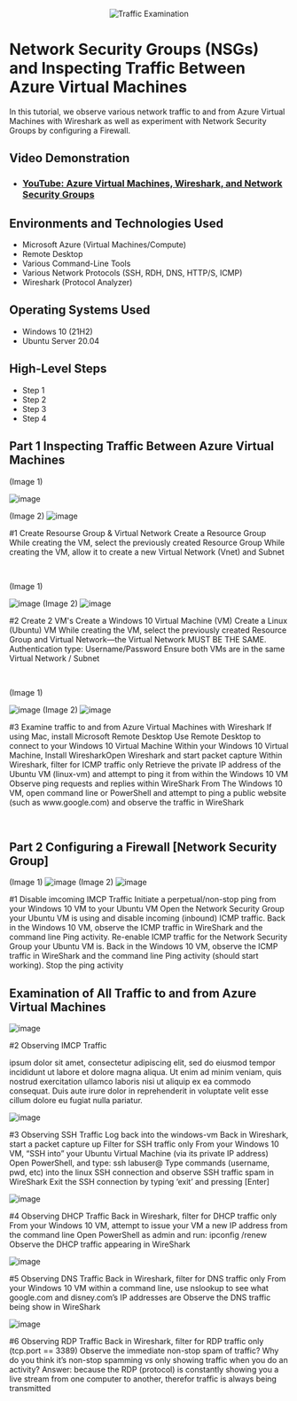 <p align="center">
<img src="https://i.imgur.com/Ua7udoS.png" alt="Traffic Examination"/>
</p>

<h1>Network Security Groups (NSGs) and Inspecting Traffic Between Azure Virtual Machines</h1>
In this tutorial, we observe various network traffic to and from Azure Virtual Machines with Wireshark as well as experiment with Network Security Groups by configuring a Firewall. <br />


<h2>Video Demonstration</h2>

- ### [YouTube: Azure Virtual Machines, Wireshark, and Network Security Groups](https://www.youtube.com)

<h2>Environments and Technologies Used</h2>

- Microsoft Azure (Virtual Machines/Compute)
- Remote Desktop
- Various Command-Line Tools
- Various Network Protocols (SSH, RDH, DNS, HTTP/S, ICMP)
- Wireshark (Protocol Analyzer)

<h2>Operating Systems Used </h2>

- Windows 10 (21H2)
- Ubuntu Server 20.04

<h2>High-Level Steps</h2>

- Step 1
- Step 2
- Step 3
- Step 4

<h2> Part 1 Inspecting Traffic Between Azure Virtual Machines</h2>

<p>
(Image 1) 
  
![image](https://github.com/user-attachments/assets/e3ae8b61-29a9-4ef7-9df3-f26acf4661cf)

(Image 2)
![image](https://github.com/user-attachments/assets/8363fe5d-c006-4d78-8543-3718094d6d5c)


</p>
<p>
#1 Create Resourse Group & Virtual Network
Create a Resource Group While creating the VM, select the previously created Resource Group
While creating the VM, allow it to create a new Virtual Network (Vnet) and Subnet

</p>
<br />

<p>
 (Image 1) 
  
![image](https://github.com/user-attachments/assets/d3260ebb-ac08-470f-b390-3cdb34334da3)
(Image 2) 
![image](https://github.com/user-attachments/assets/33a93015-29ad-4c5d-8dbe-127a5b1029b9)


</p>
<p>
#2 Create 2 VM's Create a Windows 10 Virtual Machine (VM) Create a Linux (Ubuntu) VM
While creating the VM, select the previously created Resource Group and Virtual Network—the Virtual Network MUST BE THE SAME.
Authentication type: Username/Password
Ensure both VMs are in the same Virtual Network / Subnet

</p>
<br />

<p>
  (Image 1) 
  
![image](https://github.com/user-attachments/assets/4c816892-1ade-43e5-ad18-d935d9df5369)
(Image 2) 
![image](https://github.com/user-attachments/assets/37d8aa9a-ff16-4123-a524-0b4b64048bb6)

</p>
<p>
#3 Examine traffic to and from Azure Virtual Machines with Wireshark If using Mac, install Microsoft Remote Desktop Use Remote Desktop to connect to your Windows 10 Virtual Machine Within your Windows 10 Virtual Machine, Install WiresharkOpen Wireshark and start packet capture Within Wireshark, filter for ICMP traffic only Retrieve the private IP address of the Ubuntu VM (linux-vm) and attempt to ping it from within the Windows 10 VM Observe ping requests and replies within WireShark From The Windows 10 VM, open command line or PowerShell and attempt to ping a public website (such as www.google.com) and observe the traffic in WireShark
</p>
<br />

<h2> Part 2 Configuring a Firewall [Network Security Group]</h2>

<p>

(Image 1) 
  ![image](https://github.com/user-attachments/assets/a887ab50-e0be-4957-a0fd-a30e6679b906)
(Image 2) 
![image](https://github.com/user-attachments/assets/0ffadf59-4dc3-497c-a815-78b3a5d6417a)


</p>
<p>
#1 Disable imcoming IMCP Traffic Initiate a perpetual/non-stop ping from your Windows 10 VM to your Ubuntu VM
Open the Network Security Group your Ubuntu VM is using and disable incoming (inbound) ICMP traffic. Back in the Windows 10 VM, observe the ICMP traffic in WireShark and the command line Ping activity. Re-enable ICMP traffic for the Network Security Group your Ubuntu VM is. Back in the Windows 10 VM, observe the ICMP traffic in WireShark and the command line Ping activity (should start working). Stop the ping activity

<br />

<p>
   <h2> Examination of All Traffic to and from Azure Virtual Machines</h2> 


![image](https://github.com/user-attachments/assets/2f2bc158-bb98-42fb-8126-d9326c6891bb)
 
#2 Observing IMCP Traffic

ipsum dolor sit amet, consectetur adipiscing elit, sed do eiusmod tempor incididunt ut labore et dolore magna aliqua. Ut enim ad minim veniam, quis nostrud exercitation ullamco laboris nisi ut aliquip ex ea commodo consequat. Duis aute irure dolor in reprehenderit in voluptate velit esse cillum dolore eu fugiat nulla pariatur.

![image](https://github.com/user-attachments/assets/aa0c0475-079a-431d-9fa9-59403c766e76)

#3 Observing SSH Traffic
Log back into the windows-vm
Back in Wireshark, start a packet capture up
Filter for SSH traffic only
From your Windows 10 VM, “SSH into” your Ubuntu Virtual Machine (via its private IP address)
Open PowerShell, and type: ssh labuser@<private IP address>
Type commands (username, pwd, etc) into the linux SSH connection and observe SSH traffic spam in WireShark
Exit the SSH connection by typing ‘exit’ and pressing [Enter]

![image](https://github.com/user-attachments/assets/d9a242d4-a3c5-4e28-ba44-e5a4d20bf0b3)


#4 Observing DHCP Traffic
Back in Wireshark, filter for DHCP traffic only
From your Windows 10 VM, attempt to issue your VM a new IP address from the command line
Open PowerShell as admin and run: ipconfig /renew
Observe the DHCP traffic appearing in WireShark

![image](https://github.com/user-attachments/assets/c4c292cd-bb12-4ded-b270-33264f28f94f)


#5 Observing DNS Traffic
Back in Wireshark, filter for DNS traffic only
From your Windows 10 VM within a command line, use nslookup to see what google.com and disney.com’s IP addresses are
Observe the DNS traffic being show in WireShark


![image](https://github.com/user-attachments/assets/1b4d767e-5f83-472b-addc-80a1132baad5)


#6 Observing RDP Traffic
Back in Wireshark, filter for RDP traffic only (tcp.port == 3389)
Observe the immediate non-stop spam of traffic? Why do you think it’s non-stop spamming vs only showing traffic when you do an activity?
Answer: because the RDP (protocol) is constantly showing you a live stream from one computer to another, therefor traffic is always being transmitted


